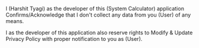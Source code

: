 I (Harshit Tyagi) as the developer of this (System Calculator) application Confirms/Acknowledge that I don't collect any data from you (User) of any means.

I as the developer of this application also reserve rights to Modify & Update Privacy Policy with proper notification to you as (User).
